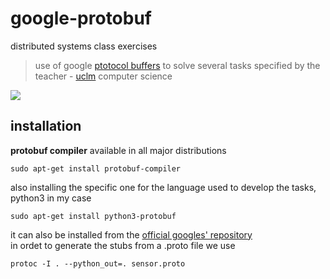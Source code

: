 # google-protobuf
distributed systems class exercises  
> use of google [ptotocol buffers](https://developers.google.com/protocol-buffers/?hl=es-419) to solve several tasks specified by the teacher - [uclm](https://www.uclm.es/) computer science  

![](https://developers.google.com/_static/7e8fbbc4f5/images/redesign-14/lockup-color.png?hl=es-419)

## installation
**protobuf compiler** available in all  major distributions
```
sudo apt-get install protobuf-compiler
```
also installing the specific one for the language used to develop the tasks, python3 in my case
```
sudo apt-get install python3-protobuf
```  
it can also be installed from the [official googles' repository](https://github.com/protocolbuffers/protobuf)    
in ordet to generate the stubs from a .proto file we use
```
protoc -I . --python_out=. sensor.proto
```
